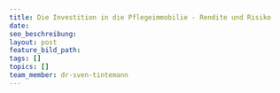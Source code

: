 ```yaml
---
title: Die Investition in die Pflegeimmobilie - Rendite und Risiko
date:
seo_beschreibung:
layout: post
feature_bild_path:
tags: []
topics: []
team_member: dr-sven-tintemann
---
```

